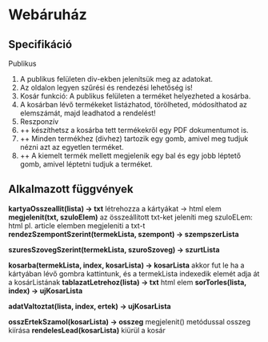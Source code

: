 # Webáruház

## Specifikáció
Publikus
1. A publikus felületen div-ekben jelenítsük meg az adatokat.
2. Az oldalon legyen szűrési és rendezési lehetőség is!
3. Kosár funkció:  A publikus felületen a terméket helyezheted a kosárba.
4. A kosárban lévő termékeket listázhatod, törölheted, módosíthatod az elemszámát, majd leadhatod a rendelést!
5. Reszponzív
6. ++ készíthetsz a kosárba tett termékekről egy PDF dokumentumot is.
7. ++ Minden termékhez (divhez) tartozik egy gomb, amivel meg tudjuk nézni azt az egyetlen terméket.
8. ++ A kiemelt termék mellett megjelenik egy bal és egy jobb léptető gomb, amivel léptetni tudjuk a terméket.

## Alkalmazott függvények

**kartyaOsszeallit(lista) -> txt**
létrehozza a kártyákat -> html elem
**megjelenit(txt, szuloElem)**
az összeállított txt-ket jeleníti meg
szuloELem: html pl. article elemben megjeleniti a txt-t
**rendezSzempontSzerint(termekLista, szempont) -> szempszerLista**

**szuresSzovegSzerint(termekLista, szuroSzoveg) -> szurtLista**

**kosarba(termekLista, index, kosarLista) -> kosarLista**
akkor fut le ha a kártyában lévő gombra kattintunk, és a termekLista indexedik elemét adja át a kosárListának
**tablazatLetrehoz(lista) -> txt**
html elem
**sorTorles(lista, index) -> ujKosarLista**

**adatValtoztat(lista, index, ertek) -> ujKosarLista**

**osszErtekSzamol(kosarLista) -> osszeg**
megjelenit() metódussal osszeg kiírása
**rendelesLead(kosarLista)**
kiürül a kosár
